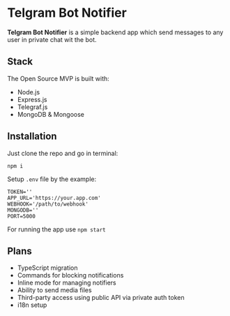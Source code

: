 # Telgram Bot Notifier
**Telgram Bot Notifier** is a simple backend app which send messages to any user in private chat wit the bot.

## Stack
The Open Source MVP is built with:
* Node.js
* Express.js
* Telegraf.js
* MongoDB & Mongoose

## Installation
Just clone the repo and go in terminal:

```shell
npm i
```

Setup `.env` file by the example:
```env
TOKEN=''
APP_URL='https://your.app.com'
WEBHOOK='/path/to/webhook'
MONGODB=''
PORT=5000
```

For running the app use `npm start`

## Plans
* TypeScript migration
* Commands for blocking notifications
* Inline mode for managing notifiers
* Ability to send media files
* Third-party access using public API via private auth token
* i18n setup
